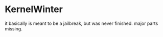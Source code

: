 # KernelWinter
it basically is meant to be a jailbreak, but was never finished. major parts missing.
